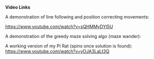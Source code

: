 **Video Links**

A demonstration of line following and position correcting movements:

https://www.youtube.com/watch?v=sQHMMyDYl5U

A demonstration of the greedy maze solving algo (maze wander):

A working version of my Pi Rat (spins once solution is found):
https://www.youtube.com/watch?v=yOJA3LaLt3Q
